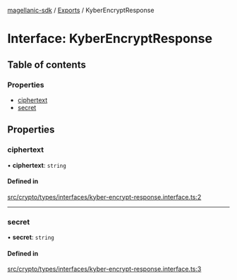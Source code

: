 [magellanic-sdk](../README.md) / [Exports](../modules.md) / KyberEncryptResponse

# Interface: KyberEncryptResponse

## Table of contents

### Properties

- [ciphertext](KyberEncryptResponse.md#ciphertext)
- [secret](KyberEncryptResponse.md#secret)

## Properties

### ciphertext

• **ciphertext**: `string`

#### Defined in

[src/crypto/types/interfaces/kyber-encrypt-response.interface.ts:2](https://gitlab.com/magellanic/platform/magellanic-ciem/magellanic-ciem-sdk/-/blob/0c28017/src/crypto/types/interfaces/kyber-encrypt-response.interface.ts#L2)

___

### secret

• **secret**: `string`

#### Defined in

[src/crypto/types/interfaces/kyber-encrypt-response.interface.ts:3](https://gitlab.com/magellanic/platform/magellanic-ciem/magellanic-ciem-sdk/-/blob/0c28017/src/crypto/types/interfaces/kyber-encrypt-response.interface.ts#L3)
